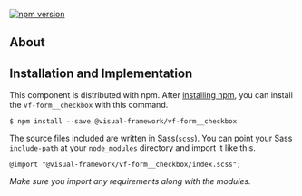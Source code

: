 [![npm version](https://badge.fury.io/js/%40visual-framework%2Fvf-form__checkbox.svg)](https://badge.fury.io/js/%40visual-framework%2Fvf-form__checkbox)

## About

## Installation and Implementation

This component is distributed with npm. After [installing npm](https://www.npmjs.com/get-npm), you can install the `vf-form__checkbox` with this command.

```
$ npm install --save @visual-framework/vf-form__checkbox
```

The source files included are written in [Sass](http://sass-lang.com)(`scss`). You can point your Sass `include-path` at your `node_modules` directory and import it like this.

```
@import "@visual-framework/vf-form__checkbox/index.scss";
```

_Make sure you import any requirements along with the modules._
